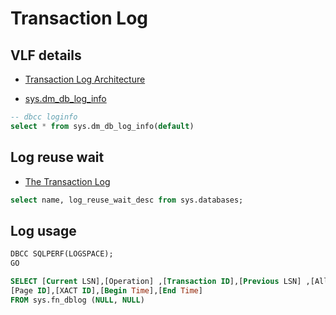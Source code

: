 # Transaction Log

## VLF details

- [Transaction Log Architecture](https://docs.microsoft.com/en-us/sql/relational-databases/sql-server-transaction-log-architecture-and-management-guide?view=sql-server-ver15#:~:text=Transaction%20Log%20Logical%20Architecture,a%20string%20of%20log%20records.&text=Log%20records%20for%20data%20modifications,images%20of%20the%20modified%20data.)

- [sys.dm_db_log_info](https://docs.microsoft.com/en-us/sql/relational-databases/system-dynamic-management-views/sys-dm-db-log-info-transact-sql?view=sql-server-ver15)

```sql
-- dbcc loginfo
select * from sys.dm_db_log_info(default)
```

## Log reuse wait

- [The Transaction Log](https://docs.microsoft.com/en-us/sql/relational-databases/logs/the-transaction-log-sql-server?view=sql-server-ver15)

```sql
select name, log_reuse_wait_desc from sys.databases;
```

## Log usage 

```sql
DBCC SQLPERF(LOGSPACE);
GO

SELECT [Current LSN],[Operation] ,[Transaction ID],[Previous LSN] ,[AllocUnitName],[Previous Page LSN],
[Page ID],[XACT ID],[Begin Time],[End Time]
FROM sys.fn_dblog (NULL, NULL)
```
